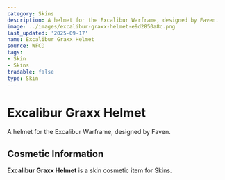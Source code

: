 ```yaml
---
category: Skins
description: A helmet for the Excalibur Warframe, designed by Faven.
image: ../images/excalibur-graxx-helmet-e9d2850a8c.png
last_updated: '2025-09-17'
name: Excalibur Graxx Helmet
source: WFCD
tags:
- Skin
- Skins
tradable: false
type: Skin
---
```


# Excalibur Graxx Helmet

A helmet for the Excalibur Warframe, designed by Faven.

## Cosmetic Information

**Excalibur Graxx Helmet** is a skin cosmetic item for Skins.

